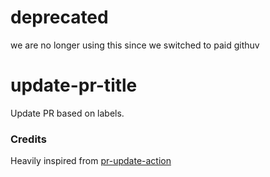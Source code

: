 # deprecated

we are no longer using this since we switched to paid githuv


# update-pr-title

Update PR based on labels.

### Credits

Heavily inspired from [pr-update-action](https://github.com/tzkhan/pr-update-action)
